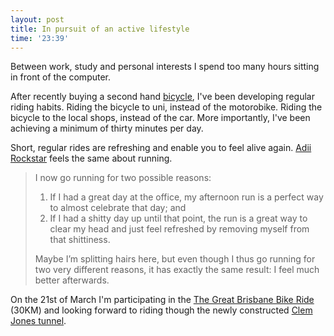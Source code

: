 ```yaml
---
layout: post
title: In pursuit of an active lifestyle
time: '23:39'
---
```


Between work, study and personal interests I spend too many hours sitting in front of the computer. 

After recently buying a second hand [bicycle](http://www.flickr.com/photos/tatejohnson/4350545597/), I've been developing regular riding habits. Riding the bicycle to uni, instead of the motorobike. Riding the bicycle to the local shops, instead of the car. More importantly, I've been achieving a minimum of thirty minutes per day.

Short, regular rides are refreshing and enable you to feel alive again. [Adii Rockstar](http://adiirockstar.com/2010/03/life-alignment/) feels the same about running.

> I now go running for two possible reasons:
>
> 1. If I had a great day at the office, my afternoon run is a perfect way to almost celebrate that day; and
> 1. If I had a shitty day up until that point, the run is a great way to clear my head and just feel refreshed by removing myself from that shittiness.
>
> Maybe I’m splitting hairs here, but even though I thus go running for two very different reasons, it has exactly the same result: I feel much better afterwards.

On the 21st of March I'm participating in the [The Great Brisbane Bike Ride](http://www.bq.org.au/bike-week/program/the-great-brisbane-bike-ride/) (30KM) and looking forward to riding though the newly constructed [Clem Jones tunnel](http://www.clem7.com.au).
